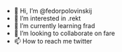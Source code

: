 - 👋 Hi, I’m @fedorpolovinskij
- 👀 I’m interested in .rekt
- 🌱 I’m currently learning frad
- 💞️ I’m looking to collaborate on fare
- 📫 How to reach me twitter

<!---
fedorpolovinskij/fedorpolovinskij is a ✨ special ✨ repository because its `README.md` (this file) appears on your GitHub profile.
You can click the Preview link to take a look at your changes.
--->
